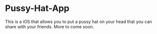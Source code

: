 # Pussy-Hat-App
 This is a iOS that allows you to put a pussy hat on your head that you can share with your friends.
 More to come soon. 
